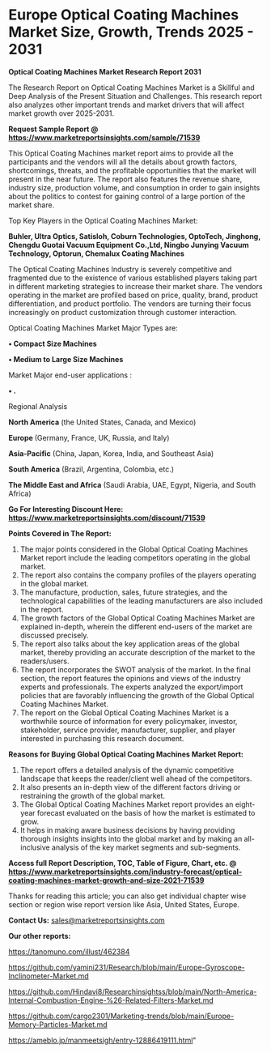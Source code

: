  # Europe Optical Coating Machines Market Size, Growth, Trends 2025 - 2031

<strong>Optical Coating Machines Market Research Report 2031</strong>

The Research Report on Optical Coating Machines Market is a Skillful and Deep Analysis of the Present Situation and Challenges. This research report also analyzes other important trends and market drivers that will affect market growth over 2025-2031.

<strong>Request Sample Report @ <a href=https://www.marketreportsinsights.com/sample/71539>https://www.marketreportsinsights.com/sample/71539</a></strong>

This Optical Coating Machines market report aims to provide all the participants and the vendors will all the details about growth factors, shortcomings, threats, and the profitable opportunities that the market will present in the near future. The report also features the revenue share, industry size, production volume, and consumption in order to gain insights about the politics to contest for gaining control of a large portion of the market share.

Top Key Players in the Optical Coating Machines Market:

<strong>Buhler, Ultra Optics, Satisloh, Coburn Technologies, OptoTech, Jinghong, Chengdu Guotai Vacuum Equipment Co.,Ltd, Ningbo Junying Vacuum Technology, Optorun, Chemalux Coating Machines</strong>

The Optical Coating Machines Industry is severely competitive and fragmented due to the existence of various established players taking part in different marketing strategies to increase their market share. The vendors operating in the market are profiled based on price, quality, brand, product differentiation, and product portfolio. The vendors are turning their focus increasingly on product customization through customer interaction.

Optical Coating Machines Market Major Types are:

<strong>• Compact Size Machines

• Medium to Large Size Machines</strong>

Market Major end-user applications :

<strong>• .</strong>

Regional Analysis

</u><strong><b>North America</b></strong> (the United States, Canada, and Mexico)

<strong><b>Europe </b></strong>(Germany, France, UK, Russia, and Italy)

<strong><b>Asia-Pacific</b></strong> (China, Japan, Korea, India, and Southeast Asia)

<strong><b>South America</b></strong> (Brazil, Argentina, Colombia, etc.)

<strong><b>The Middle East and Africa</b></strong> (Saudi Arabia, UAE, Egypt, Nigeria, and South Africa)

<strong>Go For Interesting Discount Here: <a href=https://www.marketreportsinsights.com/discount/71539>https://www.marketreportsinsights.com/discount/71539</a></strong>

<strong>Points Covered in The Report:</strong>
<ol>
  <li>The major points considered in the Global Optical Coating Machines Market report include the leading competitors operating in the global market.</li>
  <li>The report also contains the company profiles of the players operating in the global market.</li>
  <li>The manufacture, production, sales, future strategies, and the technological capabilities of the leading manufacturers are also included in the report.</li>
  <li>The growth factors of the Global Optical Coating Machines Market are explained in-depth, wherein the different end-users of the market are discussed precisely.</li>
  <li>The report also talks about the key application areas of the global market, thereby providing an accurate description of the market to the readers/users.</li>
  <li>The report incorporates the SWOT analysis of the market. In the final section, the report features the opinions and views of the industry experts and professionals. The experts analyzed the export/import policies that are favorably influencing the growth of the Global Optical Coating Machines Market.</li>
  <li>The report on the Global Optical Coating Machines Market is a worthwhile source of information for every policymaker, investor, stakeholder, service provider, manufacturer, supplier, and player interested in purchasing this research document.</li>
</ol>
<strong>Reasons for Buying Global Optical Coating Machines Market Report:</strong>

<ol>
  <li>The report offers a detailed analysis of the dynamic competitive landscape that keeps the reader/client well ahead of the competitors.</li>
  <li>It also presents an in-depth view of the different factors driving or restraining the growth of the global market.</li>
  <li>The Global Optical Coating Machines Market report provides an eight-year forecast evaluated on the basis of how the market is estimated to grow.</li>
  <li>It helps in making aware business decisions by having providing thorough insights insights into the global market and by making an all-inclusive analysis of the key market segments and sub-segments.</li>
</ol>
<strong>Access full Report Description, TOC, Table of Figure, Chart, etc. @ <a href=https://www.marketreportsinsights.com/industry-forecast/optical-coating-machines-market-growth-and-size-2021-71539>https://www.marketreportsinsights.com/industry-forecast/optical-coating-machines-market-growth-and-size-2021-71539</a></strong>


Thanks for reading this article; you can also get individual chapter wise section or region wise report version like Asia, United States, Europe.

<strong>Contact Us:</strong>
sales@marketreportsinsights.com

<strong>Our other reports:</strong>

<a href=https://tanomuno.com/illust/462384>https://tanomuno.com/illust/462384</a>

<a href=https://github.com/yamini231/Research/blob/main/Europe-Gyroscope-Inclinometer-Market.md>https://github.com/yamini231/Research/blob/main/Europe-Gyroscope-Inclinometer-Market.md</a>

<a href=https://github.com/Hindavi8/Researchinsightss/blob/main/North-America-Internal-Combustion-Engine-%26-Related-Filters-Market.md>https://github.com/Hindavi8/Researchinsightss/blob/main/North-America-Internal-Combustion-Engine-%26-Related-Filters-Market.md</a>

<a href=https://github.com/cargo2301/Marketing-trends/blob/main/Europe-Memory-Particles-Market.md>https://github.com/cargo2301/Marketing-trends/blob/main/Europe-Memory-Particles-Market.md</a>

<a href=https://ameblo.jp/manmeetsigh/entry-12886419111.html>https://ameblo.jp/manmeetsigh/entry-12886419111.html</a>"
